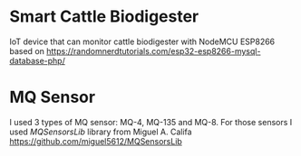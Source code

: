 # Smart Cattle Biodigester
IoT device that can monitor cattle biodigester with NodeMCU ESP8266 based on https://randomnerdtutorials.com/esp32-esp8266-mysql-database-php/


# MQ Sensor 
I used 3 types of MQ sensor: MQ-4, MQ-135 and MQ-8. For those sensors I used *MQSensorsLib* library from Miguel A. Califa
https://github.com/miguel5612/MQSensorsLib



